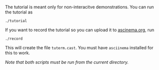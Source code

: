 The tutorial is meant only for non-interacitve demonstrations. You can run the tutorial as

```shell
./tutorial
```

If you want to record the tutorial so you can upload it to [ascinema.org](https://asciinema.org), run

```shell
./record
```

This will create the file `tuterm.cast`. You must have `asciinema` installed for
this to work.

*Note that both scripts must be run from the current directory.*
